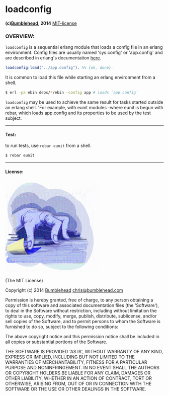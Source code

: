 loadconfig
==========
**(c)[Bumblehead][0], 2014** [MIT-license](#license)

### OVERVIEW:

`loadconfig` is a sequential erlang module that loads a config file in an erlang environment. Config files are usually named 'sys.config' or 'app.config' and are described in erlang's documentation [here][1].

```erlang
loadconfig:load("../app.config"). %% {ok, done}.
```

It is common to load this file while starting an erlang environment from a shell.
```bash
$ erl -pa ebin deps/*/ebin -config app # loads `app.config`
```

`loadconfig` may be used to achieve the same result for tasks started outside an erlang shell. 'For example, with eunit modules -where eunit is begun with rebar, which loads app.config and its properties to be used by the test subject.


[0]: http://www.bumblehead.com "bumblehead"
[1]: http://www.erlang.org/doc/man/config.html "erlang config"

---------------------------------------------------------
#### <a id="test"></a>Test:

to run tests, use `rebar eunit` from a shell.
```bash
$ rebar eunit
```


---------------------------------------------------------
#### <a id="license">License:

![scrounge](https://github.com/iambumblehead/scroungejs/raw/master/img/hand.png) 

(The MIT License)

Copyright (c) 2014 [Bumblehead][0] <chris@bumblehead.com>

Permission is hereby granted, free of charge, to any person obtaining a copy of this software and associated documentation files (the 'Software'), to deal in the Software without restriction, including without limitation the rights to use, copy, modify, merge, publish, distribute, sublicense, and/or sell copies of the Software, and to permit persons to whom the Software is furnished to do so, subject to the following conditions:

The above copyright notice and this permission notice shall be included in all copies or substantial portions of the Software.

THE SOFTWARE IS PROVIDED 'AS IS', WITHOUT WARRANTY OF ANY KIND, EXPRESS OR IMPLIED, INCLUDING BUT NOT LIMITED TO THE WARRANTIES OF MERCHANTABILITY, FITNESS FOR A PARTICULAR PURPOSE AND NONINFRINGEMENT. IN NO EVENT SHALL THE AUTHORS OR COPYRIGHT HOLDERS BE LIABLE FOR ANY CLAIM, DAMAGES OR OTHER LIABILITY, WHETHER IN AN ACTION OF CONTRACT, TORT OR OTHERWISE, ARISING FROM, OUT OF OR IN CONNECTION WITH THE SOFTWARE OR THE USE OR OTHER DEALINGS IN THE SOFTWARE.
